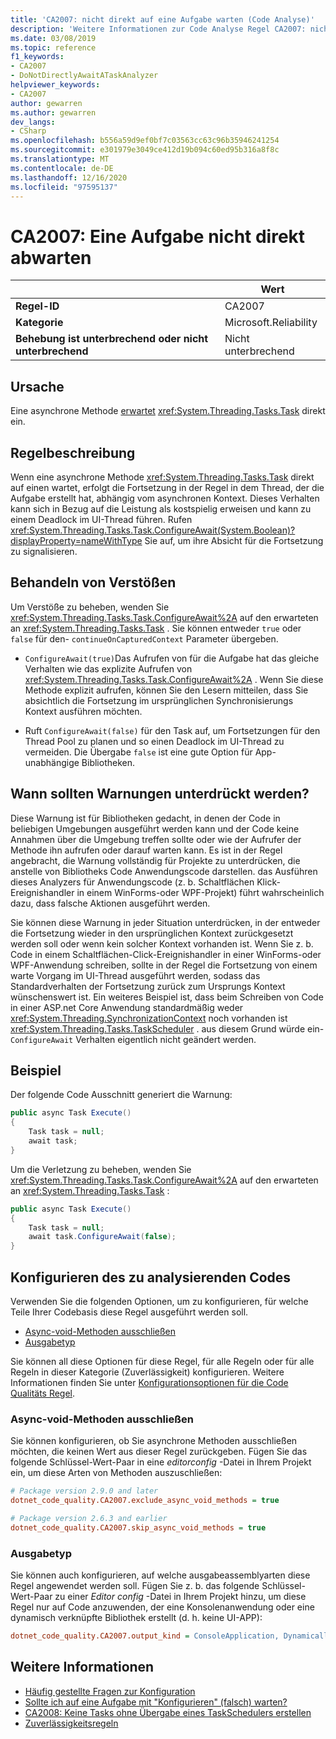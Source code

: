 ```yaml
---
title: 'CA2007: nicht direkt auf eine Aufgabe warten (Code Analyse)'
description: 'Weitere Informationen zur Code Analyse Regel CA2007: nicht direkt auf eine Aufgabe warten'
ms.date: 03/08/2019
ms.topic: reference
f1_keywords:
- CA2007
- DoNotDirectlyAwaitATaskAnalyzer
helpviewer_keywords:
- CA2007
author: gewarren
ms.author: gewarren
dev_langs:
- CSharp
ms.openlocfilehash: b556a59d9ef0bf7c03563cc63c96b35946241254
ms.sourcegitcommit: e301979e3049ce412d19b094c60ed95b316a8f8c
ms.translationtype: MT
ms.contentlocale: de-DE
ms.lasthandoff: 12/16/2020
ms.locfileid: "97595137"
---
```

# <a name="ca2007-do-not-directly-await-a-task"></a>CA2007: Eine Aufgabe nicht direkt abwarten

| | Wert |
|-|-|
| **Regel-ID** |CA2007|
| **Kategorie** |Microsoft.Reliability|
| **Behebung ist unterbrechend oder nicht unterbrechend** |Nicht unterbrechend|

## <a name="cause"></a>Ursache

Eine asynchrone Methode [erwartet](../../../csharp/language-reference/operators/await.md) <xref:System.Threading.Tasks.Task> direkt ein.

## <a name="rule-description"></a>Regelbeschreibung

Wenn eine asynchrone Methode <xref:System.Threading.Tasks.Task> direkt auf einen wartet, erfolgt die Fortsetzung in der Regel in dem Thread, der die Aufgabe erstellt hat, abhängig vom asynchronen Kontext. Dieses Verhalten kann sich in Bezug auf die Leistung als kostspielig erweisen und kann zu einem Deadlock im UI-Thread führen. Rufen <xref:System.Threading.Tasks.Task.ConfigureAwait(System.Boolean)?displayProperty=nameWithType> Sie auf, um ihre Absicht für die Fortsetzung zu signalisieren.

## <a name="how-to-fix-violations"></a>Behandeln von Verstößen

Um Verstöße zu beheben, wenden Sie <xref:System.Threading.Tasks.Task.ConfigureAwait%2A> auf den erwarteten an <xref:System.Threading.Tasks.Task> . Sie können entweder `true` oder `false` für den- `continueOnCapturedContext` Parameter übergeben.

- `ConfigureAwait(true)`Das Aufrufen von für die Aufgabe hat das gleiche Verhalten wie das explizite Aufrufen von <xref:System.Threading.Tasks.Task.ConfigureAwait%2A> . Wenn Sie diese Methode explizit aufrufen, können Sie den Lesern mitteilen, dass Sie absichtlich die Fortsetzung im ursprünglichen Synchronisierungs Kontext ausführen möchten.

- Ruft `ConfigureAwait(false)` für den Task auf, um Fortsetzungen für den Thread Pool zu planen und so einen Deadlock im UI-Thread zu vermeiden. Die Übergabe `false` ist eine gute Option für App-unabhängige Bibliotheken.

## <a name="when-to-suppress-warnings"></a>Wann sollten Warnungen unterdrückt werden?

Diese Warnung ist für Bibliotheken gedacht, in denen der Code in beliebigen Umgebungen ausgeführt werden kann und der Code keine Annahmen über die Umgebung treffen sollte oder wie der Aufrufer der Methode ihn aufrufen oder darauf warten kann. Es ist in der Regel angebracht, die Warnung vollständig für Projekte zu unterdrücken, die anstelle von Bibliotheks Code Anwendungscode darstellen. das Ausführen dieses Analyzers für Anwendungscode (z. b. Schaltflächen Klick-Ereignishandler in einem WinForms-oder WPF-Projekt) führt wahrscheinlich dazu, dass falsche Aktionen ausgeführt werden.

Sie können diese Warnung in jeder Situation unterdrücken, in der entweder die Fortsetzung wieder in den ursprünglichen Kontext zurückgesetzt werden soll oder wenn kein solcher Kontext vorhanden ist. Wenn Sie z. b. Code in einem Schaltflächen-Click-Ereignishandler in einer WinForms-oder WPF-Anwendung schreiben, sollte in der Regel die Fortsetzung von einem warte Vorgang im UI-Thread ausgeführt werden, sodass das Standardverhalten der Fortsetzung zurück zum Ursprungs Kontext wünschenswert ist. Ein weiteres Beispiel ist, dass beim Schreiben von Code in einer ASP.net Core Anwendung standardmäßig weder <xref:System.Threading.SynchronizationContext> noch vorhanden ist <xref:System.Threading.Tasks.TaskScheduler> . aus diesem Grund würde ein- `ConfigureAwait` Verhalten eigentlich nicht geändert werden.

## <a name="example"></a>Beispiel

Der folgende Code Ausschnitt generiert die Warnung:

```csharp
public async Task Execute()
{
    Task task = null;
    await task;
}
```

Um die Verletzung zu beheben, wenden Sie <xref:System.Threading.Tasks.Task.ConfigureAwait%2A> auf den erwarteten an <xref:System.Threading.Tasks.Task> :

```csharp
public async Task Execute()
{
    Task task = null;
    await task.ConfigureAwait(false);
}
```

## <a name="configure-code-to-analyze"></a>Konfigurieren des zu analysierenden Codes

Verwenden Sie die folgenden Optionen, um zu konfigurieren, für welche Teile Ihrer Codebasis diese Regel ausgeführt werden soll.

- [Async-void-Methoden ausschließen](#exclude-async-void-methods)
- [Ausgabetyp](#output-kind)

Sie können all diese Optionen für diese Regel, für alle Regeln oder für alle Regeln in dieser Kategorie (Zuverlässigkeit) konfigurieren. Weitere Informationen finden Sie unter [Konfigurationsoptionen für die Code Qualitäts Regel](../code-quality-rule-options.md).

### <a name="exclude-async-void-methods"></a>Async-void-Methoden ausschließen

Sie können konfigurieren, ob Sie asynchrone Methoden ausschließen möchten, die keinen Wert aus dieser Regel zurückgeben. Fügen Sie das folgende Schlüssel-Wert-Paar in eine *editorconfig* -Datei in Ihrem Projekt ein, um diese Arten von Methoden auszuschließen:

```ini
# Package version 2.9.0 and later
dotnet_code_quality.CA2007.exclude_async_void_methods = true

# Package version 2.6.3 and earlier
dotnet_code_quality.CA2007.skip_async_void_methods = true
```

### <a name="output-kind"></a>Ausgabetyp

Sie können auch konfigurieren, auf welche ausgabeassemblyarten diese Regel angewendet werden soll. Fügen Sie z. b. das folgende Schlüssel-Wert-Paar zu einer *Editor config* -Datei in Ihrem Projekt hinzu, um diese Regel nur auf Code anzuwenden, der eine Konsolenanwendung oder eine dynamisch verknüpfte Bibliothek erstellt (d. h. keine UI-APP):

```ini
dotnet_code_quality.CA2007.output_kind = ConsoleApplication, DynamicallyLinkedLibrary
```

## <a name="see-also"></a>Weitere Informationen

- [Häufig gestellte Fragen zur Konfiguration](https://devblogs.microsoft.com/dotnet/configureawait-faq/)
- [Sollte ich auf eine Aufgabe mit "Konfigurieren" (falsch) warten?](https://github.com/Microsoft/vs-threading/blob/master/doc/cookbook_vs.md#should-i-await-a-task-with-configureawaitfalse)
- [CA2008: Keine Tasks ohne Übergabe eines TaskSchedulers erstellen](ca2008.md)
- [Zuverlässigkeitsregeln](reliability-warnings.md)

